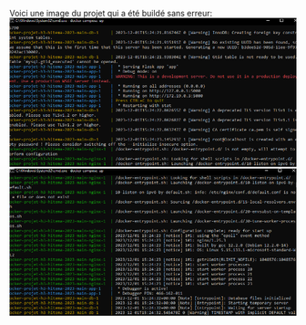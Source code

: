 Voici une image du projet qui a été buildé sans erreur:
![Alt text](image.png)
![Alt text](image-1.png)
